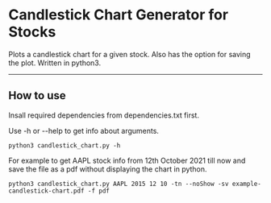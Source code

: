 # Candlestick Chart Generator for Stocks

Plots a candlestick chart for a given stock. Also has the option for saving the plot. Written in python3.

---
## How to use

Insall required dependencies from dependencies.txt first.

Use -h or --help to get info about arguments.
```
python3 candlestick_chart.py -h
```

For example to get AAPL stock info from 12th October 2021 till now and save the file as a pdf without displaying the chart in python.
```
python3 candlestick_chart.py AAPL 2015 12 10 -tn --noShow -sv example-candlestick-chart.pdf -f pdf
```
